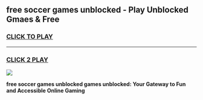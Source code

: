 
## free soccer games unblocked - Play Unblocked Gmaes & Free
<h3>
<a href="https://premium.freeplayer.one?title=free_soccer_games_unblocked&ref=20F">CLICK TO PLAY</a></h3>
<hr>

<h3>
<a href="https://premium.freeplayer.one?title=free_soccer_games_unblocked&ref=20F">CLICK 2 PLAY</a>
  
</h3>

<a href="https://premium.freeplayer.one?title=free_soccer_games_unblocked&ref=20F/"><img src="https://clearcache.store/games.png"></a>


**free soccer games unblocked games unblocked: Your Gateway to Fun and Accessible Online Gaming**
